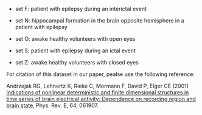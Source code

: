 - set F: patient with epilepsy during an interictal event

- set N: hippocampal formation in the brain opposite hemisphere in a patient with epilepsy

- set O: awake healthy volunteers with open eyes

- set S: patient with epilepsy during an ictal event

- set Z: awake healthy volunteers with closed eyes


For citation of this dataset in our paper, pealse use the following reference: 

Andrzejak RG, Lehnertz K, Rieke C, Mormann F, David P, Elger CE (2001) [Indications of nonlinear deterministic and finite dimensional structures in time series of brain electrical activity: Dependence on recording region and brain state](https://journals.aps.org/pre/abstract/10.1103/PhysRevE.64.061907), Phys. Rev. E, 64, 061907. [<bibitem>](https://scholar.googleusercontent.com/scholar.bib?q=info:KDoSgaMpiZIJ:scholar.google.com/&output=citation&scisdr=ClF47_QiELW0rJNVvGg:AFWwaeYAAAAAZTpTpGjhW7K5zjbEtBdwl6-VOyU&scisig=AFWwaeYAAAAAZTpTpFgRjMDH1BXug1M2MZBPxJU&scisf=4&ct=citation&cd=-1&hl=pt-BR)
